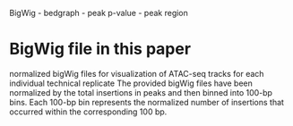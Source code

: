 BigWig - bedgraph - peak p-value - peak region
# BigWig file in this paper
normalized bigWig files for visualization of ATAC-seq tracks for each individual technical replicate
The provided bigWig files have been normalized by the total insertions in peaks and then binned into 100-bp bins. Each 100-bp bin represents the normalized number of insertions that occurred within the corresponding 100 bp.


<!--stackedit_data:
eyJoaXN0b3J5IjpbMjExMDYxMzMxMCwyMDg2NDU1NzU1XX0=
-->